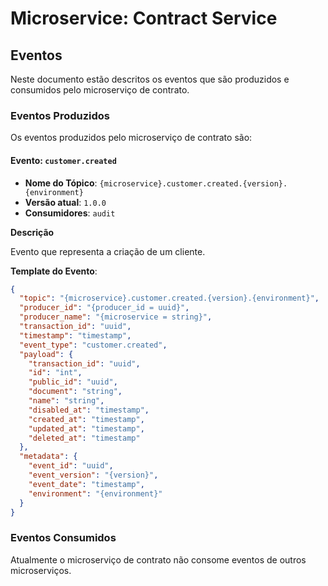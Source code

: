 # Microservice: Contract Service

## Eventos

Neste documento estão descritos os eventos que são produzidos e consumidos pelo microserviço de contrato.

### Eventos Produzidos

Os eventos produzidos pelo microserviço de contrato são:

#### Evento: `customer.created`

- **Nome do Tópico**: `{microservice}.customer.created.{version}.{environment}`
- **Versão atual**: `1.0.0`
- **Consumidores**: `audit`

**Descrição**

Evento que representa a criação de um cliente.

**Template do Evento**:
```json
{
  "topic": "{microservice}.customer.created.{version}.{environment}",
  "producer_id": "{producer_id = uuid}",
  "producer_name": "{microservice = string}",
  "transaction_id": "uuid",
  "timestamp": "timestamp",
  "event_type": "customer.created",
  "payload": {
    "transaction_id": "uuid",
    "id": "int",
    "public_id": "uuid",
    "document": "string",
    "name": "string",
    "disabled_at": "timestamp",
    "created_at": "timestamp",
    "updated_at": "timestamp",
    "deleted_at": "timestamp"
  },
  "metadata": {
    "event_id": "uuid",
    "event_version": "{version}",
    "event_date": "timestamp",
    "environment": "{environment}"
  }
}
```

### Eventos Consumidos

Atualmente o microserviço de contrato não consome eventos de outros microserviços.
